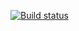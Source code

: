 [![Build status](https://ci.appveyor.com/api/projects/status/lv27l8r4ljojpc7m?svg=true)](https://ci.appveyor.com/project/LuxorGonsalez/dza5)
